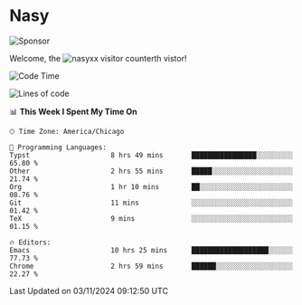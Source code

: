 # Nasy

<!--
<p align="center">
<img height="200" src="https://github-readme-stats.vercel.app/api?username=nasyxx&count_private=true&show_icons=true&theme=dracula&include_all_commits=true"/>
<img height="200" src="https://github-readme-stats.vercel.app/api/top-langs/?username=nasyxx&theme=dracula&hide=html,jupyter+notebook&count_private=true&show_icons=true"/>
</p>

  
----------------
-->

![Sponsor](https://img.shields.io/static/v1.svg?label=Sponsor&message=%E2%9D%A4&logo=GitHub&style=flat&color=pink)
 
Welcome, the ![nasyxx visitor counter](https://count.getloli.com/get/@nasyxx?theme=rule34)th vistor!
 
<!--START_SECTION:waka-->
![Code Time](http://img.shields.io/badge/Code%20Time-4%2C715%20hrs%202%20mins-blue)

![Lines of code](https://img.shields.io/badge/From%20Hello%20World%20I%27ve%20Written-6.3%20million%20lines%20of%20code-blue)

📊 **This Week I Spent My Time On** 

```text
🕑︎ Time Zone: America/Chicago

💬 Programming Languages: 
Typst                    8 hrs 49 mins       ████████████████░░░░░░░░░   65.80 % 
Other                    2 hrs 55 mins       █████░░░░░░░░░░░░░░░░░░░░   21.74 % 
Org                      1 hr 10 mins        ██░░░░░░░░░░░░░░░░░░░░░░░   08.76 % 
Git                      11 mins             ░░░░░░░░░░░░░░░░░░░░░░░░░   01.42 % 
TeX                      9 mins              ░░░░░░░░░░░░░░░░░░░░░░░░░   01.15 % 

🔥 Editors: 
Emacs                    10 hrs 25 mins      ███████████████████░░░░░░   77.73 % 
Chrome                   2 hrs 59 mins       ██████░░░░░░░░░░░░░░░░░░░   22.27 % 
```


 Last Updated on 03/11/2024 09:12:50 UTC
<!--END_SECTION:waka-->

<!-- ![visitors](https://visitor-badge.laobi.icu/badge?page_id=nasyxx.nasyxx) -->
